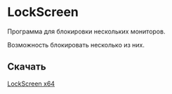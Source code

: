 # LockScreen
Программа для блокировки нескольких мониторов.

Возможность блокировать несколько из них.

## Скачать
[LockScreen x64](LockScreen/WindowsFormsApplication1/bin/x64/Release/LockScreen.exe)

